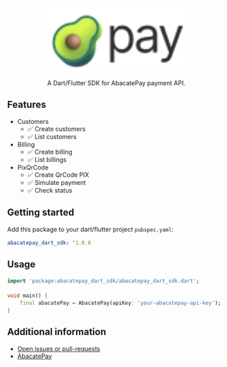 <div align='center'>
    <img src='assets/logo.svg' height=150/>
</div>

<div align='center'>
<br/>
A Dart/Flutter SDK for AbacatePay payment API. 
</div>

## Features

- Customers
  - ✅ Create customers
  - ✅ List customers
- Billing
  - ✅ Create billing
  - ✅ List billings
- PixQrCode
  - ✅ Create QrCode PIX
  - ✅ Simulate payment
  - ✅ Check status

## Getting started

Add this package to your dart/flutter project `pubspec.yaml`:

```yaml
abacatepay_dart_sdk: ^1.0.0
```

## Usage

```dart
import 'package:abacatepay_dart_sdk/abacatepay_dart_sdk.dart';

void main() {
    final abacatePay = AbacatePay(apiKey: 'your-abacatepay-api-key');
}

```

## Additional information

- [Open issues or pull-requests](https://github.com/feliperfdev/abacatepay-dart-sdk)
- [AbacatePay](https://www.abacatepay.com/)
